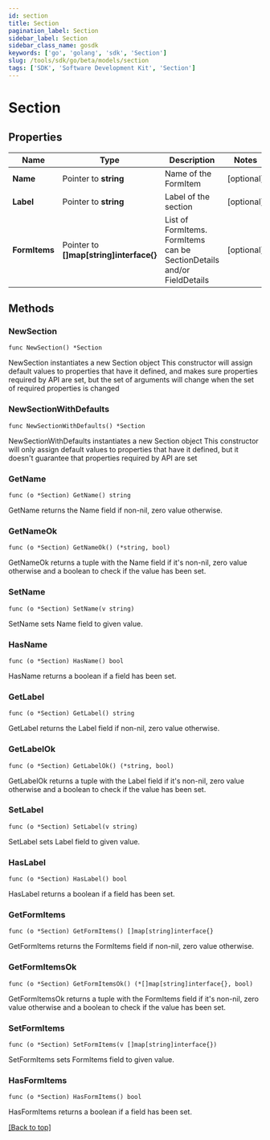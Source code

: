 ```yaml
---
id: section
title: Section
pagination_label: Section
sidebar_label: Section
sidebar_class_name: gosdk
keywords: ['go', 'golang', 'sdk', 'Section'] 
slug: /tools/sdk/go/beta/models/section
tags: ['SDK', 'Software Development Kit', 'Section']
---
```


# Section

## Properties

Name | Type | Description | Notes
------------ | ------------- | ------------- | -------------
**Name** | Pointer to **string** | Name of the FormItem | [optional] 
**Label** | Pointer to **string** | Label of the section | [optional] 
**FormItems** | Pointer to **[]map[string]interface{}** | List of FormItems. FormItems can be SectionDetails and/or FieldDetails | [optional] 

## Methods

### NewSection

`func NewSection() *Section`

NewSection instantiates a new Section object
This constructor will assign default values to properties that have it defined,
and makes sure properties required by API are set, but the set of arguments
will change when the set of required properties is changed

### NewSectionWithDefaults

`func NewSectionWithDefaults() *Section`

NewSectionWithDefaults instantiates a new Section object
This constructor will only assign default values to properties that have it defined,
but it doesn't guarantee that properties required by API are set

### GetName

`func (o *Section) GetName() string`

GetName returns the Name field if non-nil, zero value otherwise.

### GetNameOk

`func (o *Section) GetNameOk() (*string, bool)`

GetNameOk returns a tuple with the Name field if it's non-nil, zero value otherwise
and a boolean to check if the value has been set.

### SetName

`func (o *Section) SetName(v string)`

SetName sets Name field to given value.

### HasName

`func (o *Section) HasName() bool`

HasName returns a boolean if a field has been set.

### GetLabel

`func (o *Section) GetLabel() string`

GetLabel returns the Label field if non-nil, zero value otherwise.

### GetLabelOk

`func (o *Section) GetLabelOk() (*string, bool)`

GetLabelOk returns a tuple with the Label field if it's non-nil, zero value otherwise
and a boolean to check if the value has been set.

### SetLabel

`func (o *Section) SetLabel(v string)`

SetLabel sets Label field to given value.

### HasLabel

`func (o *Section) HasLabel() bool`

HasLabel returns a boolean if a field has been set.

### GetFormItems

`func (o *Section) GetFormItems() []map[string]interface{}`

GetFormItems returns the FormItems field if non-nil, zero value otherwise.

### GetFormItemsOk

`func (o *Section) GetFormItemsOk() (*[]map[string]interface{}, bool)`

GetFormItemsOk returns a tuple with the FormItems field if it's non-nil, zero value otherwise
and a boolean to check if the value has been set.

### SetFormItems

`func (o *Section) SetFormItems(v []map[string]interface{})`

SetFormItems sets FormItems field to given value.

### HasFormItems

`func (o *Section) HasFormItems() bool`

HasFormItems returns a boolean if a field has been set.


[[Back to top]](#) 


